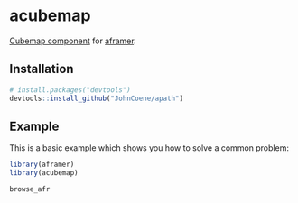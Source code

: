 # acubemap

[Cubemap component](https://github.com/bryik/aframe-cubemap-component) for [aframer](https://aframer.john-coene.com/).

## Installation

``` r
# install.packages("devtools")
devtools::install_github("JohnCoene/apath")
```

## Example

This is a basic example which shows you how to solve a common problem:

``` r
library(aframer)
library(acubemap)

browse_afr
```

